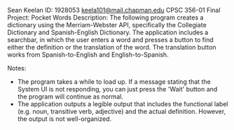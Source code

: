 Sean Keelan
ID: 1928053
keela101@mail.chapman.edu
CPSC 356-01
Final Project: Pocket Words
Description: The following program creates a dictionary using the Merriam-Webster API, specifically the Collegiate Dictionary and
Spanish-English Dictionary. The application includes a searchbar, in which the user enters a word and presses a button to find
either the definition or the translation of the word. The translation button works from Spanish-to-English and English-to-Spanish.

Notes:
* The program takes a while to load up. If a message stating that the System UI is not responding, you can just press the 'Wait'
button and the program will continue as normal.
* The application outputs a legible output that includes the functional label (e.g. noun, transitive verb, adjective) and the actual
definition. However, the output is not well-organized.
